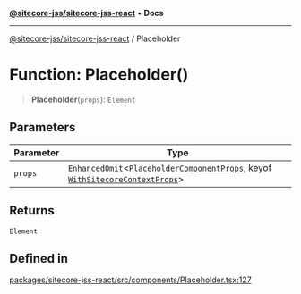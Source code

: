 [**@sitecore-jss/sitecore-jss-react**](../README.md) • **Docs**

***

[@sitecore-jss/sitecore-jss-react](../README.md) / Placeholder

# Function: Placeholder()

> **Placeholder**(`props`): `Element`

## Parameters

| Parameter | Type |
| ------ | ------ |
| `props` | [`EnhancedOmit`](../type-aliases/EnhancedOmit.md)\<[`PlaceholderComponentProps`](../interfaces/PlaceholderComponentProps.md), keyof [`WithSitecoreContextProps`](../interfaces/WithSitecoreContextProps.md)\> |

## Returns

`Element`

## Defined in

[packages/sitecore-jss-react/src/components/Placeholder.tsx:127](https://github.com/Sitecore/jss/blob/f73438462e859a2e4056c173073deed1d51387b8/packages/sitecore-jss-react/src/components/Placeholder.tsx#L127)
